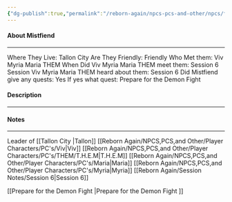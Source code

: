 ```yaml
---
{"dg-publish":true,"permalink":"/reborn-again/npcs-pcs-and-other/npcs/friendly/mistfiend/"}
---
```



#### About Mistfiend
---
Where They Live: Tallon City 
Are They Friendly: Friendly 
Who Met them: Viv Myria Maria THEM
When Did Viv Myria Maria THEM meet them: Session 6
Session Viv Myria Maria THEM heard about them: Session 6
Did Mistfiend give any quests: Yes
	If yes what quest: Prepare for the Demon Fight 


#### Description


---

#### Notes
---
Leader of [[Tallon City \|Tallon]] 
[[Reborn Again/NPCS,PCS,and Other/Player Characters/PC's/Viv\|Viv]]
[[Reborn Again/NPCS,PCS,and Other/Player Characters/PC's/THEM/T.H.E.M\|T.H.E.M]]
[[Reborn Again/NPCS,PCS,and Other/Player Characters/PC's/Maria\|Maria]]
[[Reborn Again/NPCS,PCS,and Other/Player Characters/PC's/Myria\|Myria]]
[[Reborn Again/Session Notes/Session 6\|Session 6]]

[[Prepare for the Demon Fight \|Prepare for the Demon Fight ]]

